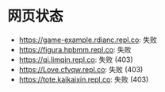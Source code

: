 # 网页状态
- https://game-example.rdianc.repl.co: 失败
- https://figura.hpbmm.repl.co: 失败
- https://qi.limqin.repl.co: 失败 (403)
- https://Love.cfvqw.repl.co: 失败 (403)
- https://tote.kaikaixin.repl.co: 失败 (403)
